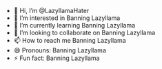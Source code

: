 - 👋 Hi, I’m @LazyllamaHater
- 👀 I’m interested in Banning Lazyllama
- 🌱 I’m currently learning Banning Lazyllama
- 💞️ I’m looking to collaborate on Banning Lazyllama
- 📫 How to reach me Banning Lazyllama
- 😄 Pronouns: Banning Lazyllama
- ⚡ Fun fact: Banning Lazyllama

<!---
LazyllamaHater/LazyllamaHater is a ✨ special ✨ repository because its `README.md` (this file) appears on your GitHub profile.
You can click the Preview link to take a look at your changes.
--->
